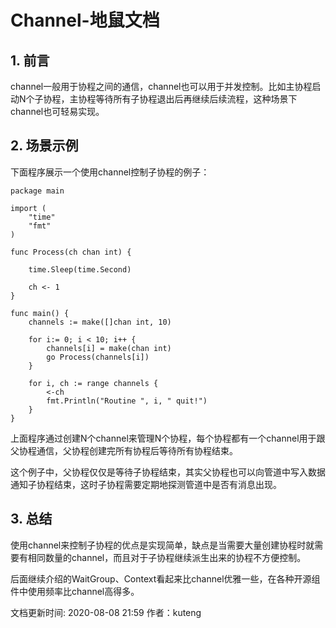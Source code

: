 # Channel-地鼠文档

## 1. 前言 <a id="sqx82"></a>

channel一般用于协程之间的通信，channel也可以用于并发控制。比如主协程启动N个子协程，主协程等待所有子协程退出后再继续后续流程，这种场景下channel也可轻易实现。

## 2. 场景示例 <a id="b6kbu9"></a>

下面程序展示一个使用channel控制子协程的例子：

```text
package main

import (
    "time"
    "fmt"
)

func Process(ch chan int) {
    
    time.Sleep(time.Second)

    ch <- 1 
}

func main() {
    channels := make([]chan int, 10) 

    for i:= 0; i < 10; i++ {
        channels[i] = make(chan int) 
        go Process(channels[i])      
    }

    for i, ch := range channels {  
        <-ch
        fmt.Println("Routine ", i, " quit!")
    }
}
```

上面程序通过创建N个channel来管理N个协程，每个协程都有一个channel用于跟父协程通信，父协程创建完所有协程后等待所有协程结束。

这个例子中，父协程仅仅是等待子协程结束，其实父协程也可以向管道中写入数据通知子协程结束，这时子协程需要定期地探测管道中是否有消息出现。

## 3. 总结 <a id="bpowf3"></a>

使用channel来控制子协程的优点是实现简单，缺点是当需要大量创建协程时就需要有相同数量的channel，而且对于子协程继续派生出来的协程不方便控制。

后面继续介绍的WaitGroup、Context看起来比channel优雅一些，在各种开源组件中使用频率比channel高得多。

文档更新时间: 2020-08-08 21:59   作者：kuteng

